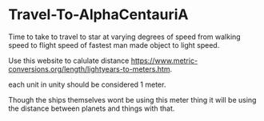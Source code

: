 # Travel-To-AlphaCentauriA
Time to take to travel to star at varying degrees of speed from walking speed to flight speed of fastest man made object to light speed.

Use this website to calulate distance https://www.metric-conversions.org/length/lightyears-to-meters.htm.

each unit in unity should be considered 1 meter. 

Though the ships themselves wont be using this meter thing it will be using the distance between planets and things with that.
